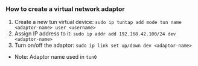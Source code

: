 ### How to create a virtual network adaptor
1. Create a new tun virtual device: `sudo ip tuntap add mode tun name <adaptor-name> user <username>`
2. Assign IP address to it: `sudo ip addr add 192.168.42.100/24 dev <adaptor-name>`
3. Turn on/off the adaptor: `sudo ip link set up/down dev <adaptor-name>`

- Note: Adaptor name used in `tun0`